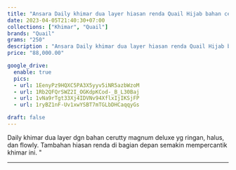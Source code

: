 ```yaml
---
title: "Ansara Daily khimar dua layer hiasan renda Quail Hijab bahan cerutty magnum"
date: 2023-04-05T21:40:30+07:00
collections: ["Khimar", "Quail"]
brands: "Quail"
grams: "250"
description : "Ansara Daily khimar dua layer hiasan renda Quail Hijab bahan cerutty magnum"
price: "88,000.00"

google_drive:
  enable: true
  pics:
  - url: 1EenyPz9HQXC5PA3X5yyv5iNR5azbWzoM
  - url: 1Rb2QFQrSWZ2I_OGKdpKCod-_B_L30Baj
  - url: 1vNa9rTgt33Xj4IDVNv94XflxIjIKSjFP
  - url: 1ryBZ1nF-Uv1xwYSBT7mTGLbDHCaqqyGs

draft: false
---
```


Daily khimar dua layer dgn bahan cerutty magnum deluxe yg ringan, halus, dan flowly. Tambahan hiasan renda di bagian depan semakin mempercantik khimar ini. "

-----------      
  
